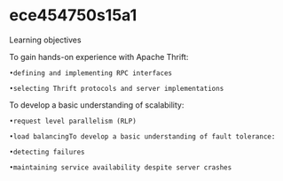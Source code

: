 # ece454750s15a1

Learning objectives

To gain hands-on experience with Apache Thrift:

    •defining and implementing RPC interfaces
  
    •selecting Thrift protocols and server implementations
  
To develop a basic understanding of scalability:

    •request level parallelism (RLP)
  
    •load balancingTo develop a basic understanding of fault tolerance:
  
    •detecting failures
  
    •maintaining service availability despite server crashes
  
